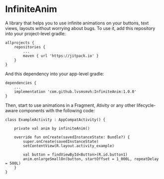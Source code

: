 # InfiniteAnim

A library that helps you to use infinite animations on your buttons, text views, layouts without worrying about bugs.
To use it, add this repository into your project-level gradle:

    allprojects {
        repositories {
            ...
            maven { url 'https://jitpack.io' }
        }
    }
    
And this dependency into your app-level gradle:

    dependencies {
        ...
        implementation 'com.github.lvsmsmvh:InfiniteAnim:1.0.0'
    }
    
Then, start to use animations in a Fragment, Ativity or any other lifecycle-aware components with the following  code:

    class ExampleActivity : AppCompatActivity() {

        private val anim by infiniteAnim()

        override fun onCreate(savedInstanceState: Bundle?) {
            super.onCreate(savedInstanceState)
            setContentView(R.layout.activity_example)

            val button = findViewById<Button>(R.id.button1)
            anim.enlargeSmallOn(button, startOffset = 1_000L, repeatDelay = 500L)
        }
    }
